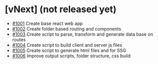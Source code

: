 # [vNext] (not released yet)
- [#1001](./BACKLOG.md#1001) Create base react web app
- [#1002](./BACKLOG.md#1002) Create folder based routing and components
- [#1003](./BACKLOG.md#1003) Create script to parse, transform and generate data base on routes
- [#1004](./BACKLOG.md#1004) Create script to build client and server js files
- [#1005](./BACKLOG.md#1005) Create script to generate html files and for SSG
- [#1006](./BACKLOG.md#1006) Improve output scripts, folder structure, css build